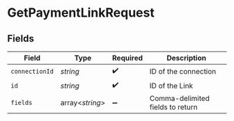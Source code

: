 # GetPaymentLinkRequest


## Fields

| Field                            | Type                             | Required                         | Description                      |
| -------------------------------- | -------------------------------- | -------------------------------- | -------------------------------- |
| `connectionId`                   | *string*                         | :heavy_check_mark:               | ID of the connection             |
| `id`                             | *string*                         | :heavy_check_mark:               | ID of the Link                   |
| `fields`                         | array<*string*>                  | :heavy_minus_sign:               | Comma-delimited fields to return |